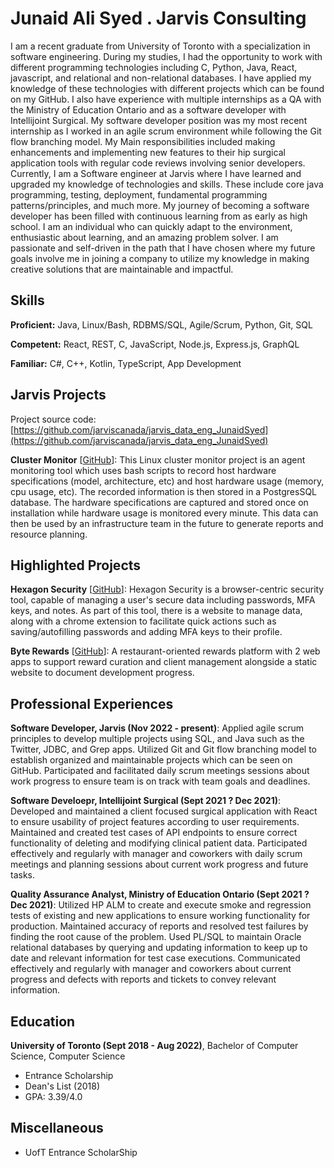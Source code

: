 # Junaid Ali Syed . Jarvis Consulting

I am a recent graduate from University of Toronto with a specialization in software engineering. During my studies, I had the opportunity to work with different programming technologies including C, Python, Java, React, javascript, and relational and non-relational databases. I have applied my knowledge of these technologies with different projects which can be found on my GitHub. I also have experience with multiple internships as a QA with the Ministry of Education Ontario and as a software developer with Intellijoint Surgical. My software developer position was my most recent internship as I worked in an agile scrum environment while following the Git flow branching model. My Main responsibilities included making enhancements and implementing new features to their hip surgical application tools with regular code reviews involving senior developers. Currently, I am a Software engineer at Jarvis where I have learned and upgraded my knowledge of technologies and skills. These include core java programming, testing, deployment, fundamental programming patterns/principles, and much more. My journey of becoming a software developer has been filled with continuous learning from as early as high school. I am an individual who can quickly adapt to the environment, enthusiastic about learning, and an amazing problem solver. I am passionate and self-driven in the path that I have chosen where my future goals involve me in joining a company to utilize my knowledge in making creative solutions that are maintainable and impactful.

## Skills

**Proficient:** Java, Linux/Bash, RDBMS/SQL, Agile/Scrum, Python, Git, SQL

**Competent:** React, REST, C, JavaScript, Node.js, Express.js, GraphQL

**Familiar:** C#, C++, Kotlin, TypeScript, App Development

## Jarvis Projects

Project source code: [https://github.com/jarviscanada/jarvis_data_eng_JunaidSyed](https://github.com/jarviscanada/jarvis_data_eng_JunaidSyed)


**Cluster Monitor** [[GitHub](https://github.com/jarviscanada/jarvis_data_eng_JunaidSyed/tree/master/linux_sql)]: This Linux cluster monitor project is an agent monitoring tool which uses bash scripts to record host hardware specifications (model, architecture, etc) and host hardware usage (memory, cpu usage, etc). The recorded information is then stored in a PostgresSQL database. The hardware specifications are captured and stored once on installation while hardware usage is monitored every minute. This data can then be used by an infrastructure team in the future to generate reports and resource planning.


## Highlighted Projects
**Hexagon Security** [[GitHub](https://github.com/junaidsyedali/hexagon-security)]: Hexagon Security is a browser-centric security tool, capable of managing a user's secure data including passwords, MFA keys, and notes. As part of this tool, there is a website to manage data, along with a chrome extension to facilitate quick actions such as saving/autofilling passwords and adding MFA keys to their profile.

**Byte Rewards** [[GitHub](https://github.com/junaidsyedali/bytes-rewards)]: A restaurant-oriented rewards platform with 2 web apps to support reward curation and client management alongside a static website to document development progress.


## Professional Experiences

**Software Developer, Jarvis (Nov 2022 - present)**: Applied agile scrum principles to develop multiple projects using SQL, and Java such as the Twitter, JDBC, and Grep apps. Utilized Git and Git flow branching model to establish organized and maintainable projects which can be seen on GitHub. Participated and facilitated daily scrum meetings sessions about work progress to ensure team is on track with team goals and deadlines.

**Software Develoepr, Intellijoint Surgical (Sept 2021 ? Dec 2021)**: Developed and maintained a client focused surgical application with React to ensure usability of project features according to user requirements. Maintained and created test cases of API endpoints to ensure correct functionality of deleting and modifying clinical patient data. Participated effectively and regularly with manager and coworkers with daily scrum meetings and planning sessions about current work progress and future tasks.

**Quality Assurance Analyst, Ministry of Education Ontario (Sept 2021 ? Dec 2021)**: Utilized HP ALM to create and execute smoke and regression tests of existing and new applications to ensure working functionality for production. Maintained accuracy of reports and resolved test failures by finding the root cause of the problem. Used PL/SQL to maintain Oracle relational databases by querying and updating information to keep up to date and relevant information for test case executions. Communicated effectively and regularly with manager and coworkers about current progress and defects with reports and tickets to convey relevant information.


## Education
**University of Toronto (Sept 2018 - Aug 2022)**, Bachelor of Computer Science, Computer Science
- Entrance Scholarship
- Dean's List (2018)
- GPA: 3.39/4.0


## Miscellaneous
- UofT Entrance ScholarShip

